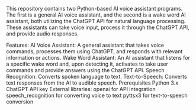 This repository contains two Python-based AI voice assistant programs. The first is a general AI voice assistant, and the second is a wake word AI assistant, both utilizing the ChatGPT API for natural language processing. These assistants can take voice input, process it through the ChatGPT API, and provide audio responses.

Features:
AI Voice Assistant: A general assistant that takes voice commands, processes them using ChatGPT, and responds with relevant information or actions.
Wake Word Assistant: An AI assistant that listens for a specific wake word and, upon detecting it, activates to take user commands and provide answers using the ChatGPT API.
Speech Recognition: Converts spoken language to text.
Text-to-Speech: Converts text responses from the AI to audible speech.
Prerequisites
Python 3.x
ChatGPT API key 
External libraries:
openai for API integration
speech_recognition for converting voice to text
pyttsx3 for text-to-speech conversion
